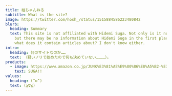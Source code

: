 ```yaml
---
title: 絓ちゃんねる
subtitle: What is the site?
image: https://twitter.com/hosh_/status/1515884586223480842
blurb:
  heading: Summary
  text: This site is not affiliated with Hidemi Suga. Not only is it not related,
    but there may be no information about Hidemi Suga in the first place. So
    what does it contain articles about? I don't know either.
intro:
  heading: 何のサイトなのか……
  text: （軽いノリで始めたので何も決めていない…………）。
products:
  - image: https://www.amazon.co.jp/JUNK%E3%81%AE%E9%80%86%E8%A5%B2-%E3%82%B9%E3%82%AC-%E7%A7%80%E5%AE%9F/dp/4878935898
    text: SUGA!!
values:
  heading: (^o^)
  text: (≧∇≦)
---
```

